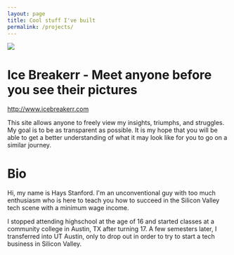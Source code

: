 ```yaml
---
layout: page
title: Cool stuff I've built
permalink: /projects/
---
```


<img src="{{ site.url }}/assets/images/search.png" style=""/> 
<h1>Ice Breakerr - Meet anyone before you see their pictures</h1>
<a href="http://www.icebreakerr.com/">http://www.icebreakerr.com</a>

This site allows anyone to freely view my insights, triumphs, and struggles. My goal is to be as transparent as possible. It is my hope that you will be able to get a better understanding of what it may look like for you to go on a similar journey.

<h1>Bio</h1> 
Hi, my name is Hays Stanford. I'm an unconventional guy with too much enthusiasm who is here to teach you how to succeed in the Silicon Valley tech scene with a minimum wage income. 

I stopped attending highschool at the age of 16 and started classes at a community college in Austin, TX after turning 17. A few semesters later, I transferred into UT Austin, only to drop out in order to try to start a tech business in Silicon Valley.
